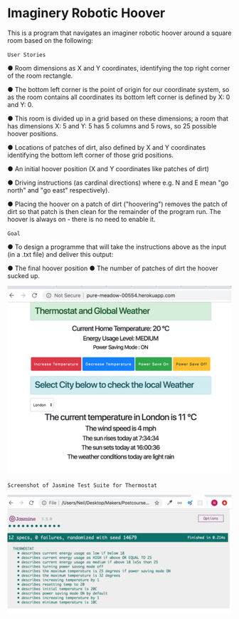 # Imaginery Robotic Hoover

This is a program that navigates an imaginer robotic hoover around a square room based on the following:


`User Stories`

● Room dimensions as ​X and Y coordinates​, identifying the top right corner of the room rectangle.  

● The bottom left corner is the point of origin for our coordinate system, so as the room contains all coordinates its bottom left corner is defined by X: 0 and Y: 0.

● This room is divided up in a grid based on these dimensions; a room that has dimensions X: 5 and Y: 5 has 5 columns and 5 rows, so 25 possible hoover positions.


● Locations of patches of dirt, also defined by X and Y coordinates identifying the bottom left corner of those grid positions.


● An initial hoover position (X and Y coordinates like patches of dirt)


● Driving instructions (as ​cardinal directions​) where e.g. N and E mean "go north"
and "go east" respectively).

● Placing the hoover on a patch of dirt ("hoovering") removes the patch of dirt so that patch is then clean for the remainder of the program run. The hoover is always on - there is no need to enable it.

`Goal`

● To design a programme that will take the instructions above as the input (in a .txt file) and deliver this output:

  ● The final hoover position
  ● The number of patches of dirt the hoover sucked up.




![Thermostat](https://github.com/neilcam4/thermostat-new/blob/master/thermostat1.png "Thermostat")

`Screenshot of Jasmine Test Suite for Thermostat`


![Tests](https://github.com/neilcam4/thermostat-new/blob/master/jasmine_tests.png "Tests")

